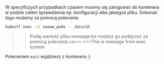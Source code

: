 W specyficzych przypadkach czasem musimy się zalogować do kontenera w podzie celem sprawdzenia np. konfiguracji albo jakiegoś pliku. 
Dokonać tego możemy za pomocą polecenia 

```sh
kubectl exec -it nazwa_poda -- /bin/sh
```

>>Podaj wartość pliku message.txt możesz go podejrzeć za pomocą polecenia `cat`<<
===This is message from exec system

Poleceniem `exit` wyjdziesz z kontenera ;)